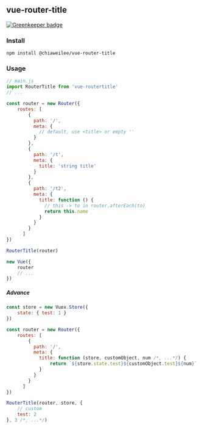 ## vue-router-title

[![Greenkeeper badge](https://badges.greenkeeper.io/chiaweilee/vue-router-title.svg)](https://greenkeeper.io/)

### Install

`npm install @chiaweilee/vue-router-title`

### Usage

```JavaScript
// main.js
import RouterTitle from 'vue-routertitle'
// ...

const router = new Router({
    routes: [
        {
          path: '/',
          meta: {
            // default, use <title> or empty ''
          }
        },
        {
          path: '/t',
          meta: {
            title: 'string title'
          }
        },
        {
          path: '/t2',
          meta: {
            title: function () {
              // this -> to in router.afterEach(to)
              return this.name
            }
          }
        }
      ]
})

RouterTitle(router)

new Vue({
    router
    // ...
})
```

##### Advance

```JavaScript
const store = new Vuex.Store({
    state: { test: 1 }
})

const router = new Router({
    routes: [
        {
          path: '/',
          meta: {
            title: function (store, customObject, num /*, ...*/) {
                return `${store.state.test}${customObject.test}${num}` // '123'
            }
          }
        }
      ]
})

RouterTitle(router, store, {
    // custom
    test: 2
}, 3 /*, ...*/)
```
